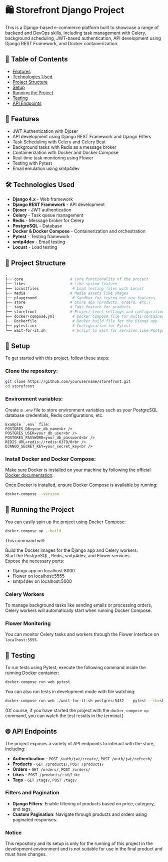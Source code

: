 # 🛍️ Storefront Django Project

This is a Django-based e-commerce platform built to showcase a range of backend and DevOps skills, including task management with Celery, background scheduling, JWT-based authentication, API development using Django REST Framework, and Docker containerization.

## 📑 Table of Contents
- [Features](#-features)
- [Technologies Used](#-technologies-used)
- [Project Structure](#-project-structure)
- [Setup](#-setup)
- [Running the Project](#-running-the-project)
- [Testing](#-testing)
- [API Endpoints](#-api-endpoints)

## 🌟 Features
- JWT Authentication with Djoser
- API development using Django REST Framework and Django Filters
- Task Scheduling with Celery and Celery Beat
- Background tasks with Redis as a message broker
- Containerization with Docker and Docker Compose
- Real-time task monitoring using Flower
- Testing with Pytest
- Email emulation using smtp4dev

## 🛠️ Technologies Used
- **Django 4.x** - Web framework
- **Django REST Framework** - API development
- **Djoser** - JWT authentication
- **Celery** - Task queue management
- **Redis** - Message broker for Celery
- **PostgreSQL** - Database
- **Docker & Docker Compose** - Containerization and orchestration
- **Pytest** - Testing framework
- **smtp4dev** - Email testing
- **Locust** - Load testing

## 📁 Project Structure
```bash
.
├── core                     # Core functionality of the project
├── likes                    # Like system feature
├── locustfiles               # Load testing files with Locust
├── media                    # Media assets like images
├── playground                # Sandbox for trying out new features
├── store                    # Store app (products, orders, etc.)
├── tags                     # Tags feature for products
├── storefront               # Project-level settings and configurations
├── docker-compose.yml        # Docker Compose file for multi-container setup
├── Dockerfile                # Docker build file for the Django app
├── pytest.ini                # Configuration for Pytest
└── wait-for-it.sh            # Script to wait for services like PostgreSQL and Redis
```
## 🚀 Setup

To get started with this project, follow these steps:

### Clone the repository:
```bash
git clone https://github.com/yourusername/storefront.git
cd storefront
```
### Environment variables:
Create a `.env` file to store environment variables such as your PostgreSQL database credentials, Redis configurations, etc.
```
Example `.env` file:
POSTGRES_DB=your_db_name<br />
POSTGRES_USER=your_db_user<br />
POSTGRES_PASSWORD=your_db_password<br />
REDIS_URL=redis://redis:6379/0<br />
DJANGO_SECRET_KEY=your_secret_key<br />
```
### Install Docker and Docker Compose:
Make sure Docker is installed on your machine by following the official [Docker documentation](https://docs.docker.com/get-docker/).

Once Docker is installed, ensure Docker Compose is available by running:
```bash
docker-compose --version
```
## 🐋 Running the Project

You can easily spin up the project using Docker Compose:

```bash
docker-compose up --build
```
This command will:

Build the Docker images for the Django app and Celery workers.<br />
Start the PostgreSQL, Redis, smtp4dev, and Flower services.<br />
Expose the necessary ports:
  * Django app on localhost:8000
  * Flower on localhost:5555
  * smtp4dev on localhost:5000
### Celery Workers

To manage background tasks like sending emails or processing orders, Celery workers will automatically start when running Docker Compose.

### Flower Monitoring

You can monitor Celery tasks and workers through the Flower interface on `localhost:5555`.

## 🔬 Testing

To run tests using Pytest, execute the following command inside the running Docker container:

```bash
docker-compose run web pytest
```
You can also run tests in development mode with file watching:
```bash
docker-compose run web ./wait-for-it.sh postgres:5432 -- pytest --tb=short --disable-warnings -p no:warnings
```
(Of course, if you have started the project with the `docker-compose up` command, you can watch the test results in the terminal.)

## 🌐 API Endpoints

The project exposes a variety of API endpoints to interact with the store, including:

- **Authentication** - `POST /auth/jwt/create/`, `POST /auth/jwt/refresh/`
- **Products** - `GET /products/`, `POST /products/`
- **Orders** - `GET /orders/`, `POST /orders/`
- **Likes** - `POST /products/:id/like`
- **Tags** - `GET /tags/`, `POST /tags/`
### Filters and Pagination
- **Django Filters**: Enable filtering of products based on price, category, and tags.
- **Custom Pagination**: Navigate through products and orders using paginated responses.
### Notice
This repository and its setup is only for the running of this project in the development environment and is not suitable for use in the final product and must have changes.

